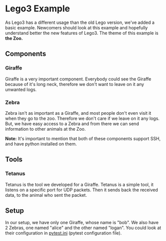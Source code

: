 # Lego3 Example
As Lego3 has a different usage than the old Lego version, we've added a basic example.
Newcomers should look at this example and hopefully understand better the new features of Lego3.
The theme of this example is **the Zoo.**

## Components
### Giraffe
Giraffe is a very important component. Everybody could see the Giraffe because of it's long neck,
therefore we don't want to leave on it any unwanted logs.

### Zebra
Zebra isn't as important as a Giraffe, and most people don't even visit it when they go to the zoo.
Therefore we don't care if we leave on it any logs.
But, we have easy access to a Zebra and from there we can send information to other animals at the Zoo.

__Note:__ It's important to mention that both of these components support 
SSH, and have python installed on them.

## Tools

### Tetanus
Tetanus is the tool we developed for a Giraffe. Tetanus is a simple tool, it listens on a specific
port for UDP packets. Then it sends back the received data, to the animal who sent the packet.

## Setup
In our setup, we have only one Giraffe, whose name is "bob".
We also have 2 Zebras, one named "alice" and the other named "logan".
You could look at their configuration in [pytest.ini](/example/pytest.ini) (pytest configuration file).
